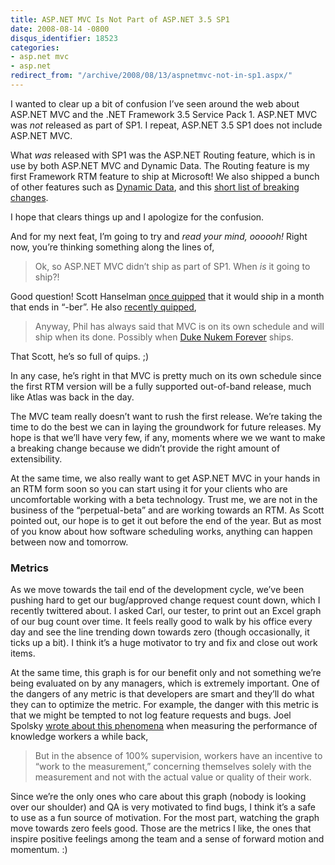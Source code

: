 ```yaml
---
title: ASP.NET MVC Is Not Part of ASP.NET 3.5 SP1
date: 2008-08-14 -0800
disqus_identifier: 18523
categories:
- asp.net mvc
- asp.net
redirect_from: "/archive/2008/08/13/aspnetmvc-not-in-sp1.aspx/"
---
```


I wanted to clear up a bit of confusion I’ve seen around the web about
ASP.NET MVC and the .NET Framework 3.5 Service Pack 1. ASP.NET MVC was
*not* released as part of SP1. I repeat, ASP.NET 3.5 SP1 does not
include ASP.NET MVC.

What *was* released with SP1 was the ASP.NET Routing feature, which is
in use by both ASP.NET MVC and Dynamic Data. The Routing feature is my
first Framework RTM feature to ship at Microsoft! We also shipped a
bunch of other features such as [Dynamic
Data](http://blogs.msdn.com/scothu/archive/2008/08/11/dynamic-data-rtm-is-released.aspx "Dynamic Data"),
and this [short list of breaking
changes](http://www.mostlylucid.net/archive/2008/08/14/know-issues--breaking-changes-in-asp.net-3.5-sp1.aspx "Breaking Changes in ASP.NET 3.5 SP1").

I hope that clears things up and I apologize for the confusion.

And for my next feat, I’m going to try and *read your mind, oooooh!*
Right now, you’re thinking something along the lines of,

> Ok, so ASP.NET MVC didn’t ship as part of SP1. When *is* it going to
> ship?!

Good question! Scott Hanselman [once
quipped](http://www.hanselman.com/blog/ASPNETMVCPreview4UsingAjaxAndAjaxForm.aspx#c40bae1e-c243-49dc-a172-41bca9e3edd9 "Quip")
that it would ship in a month that ends in “-ber”. He also [recently
quipped](http://www.hanselman.com/blog/HiddenGemsNotTheSameOld35SP1Post.aspx "Not the same old 3.5 SP1 Post"),

> Anyway, Phil has always said that MVC is on its own schedule and will
> ship when its done. Possibly when [Duke Nukem
> Forever](http://en.wikipedia.org/wiki/Duke_Nukem_Forever "Duke Nukem Forever on Wikipedia")
> ships.

That Scott, he’s so full of quips. ;)

In any case, he’s right in that MVC is pretty much on its own schedule
since the first RTM version will be a fully supported out-of-band
release, much like Atlas was back in the day.

The MVC team really doesn’t want to rush the first release. We’re taking
the time to do the best we can in laying the groundwork for future
releases. My hope is that we’ll have very few, if any, moments where we
we want to make a breaking change because we didn’t provide the right
amount of extensibility.

At the same time, we also really want to get ASP.NET MVC in your hands
in an RTM form soon so you can start using it for your clients who are
uncomfortable working with a beta technology. Trust me, we are not in
the business of the “perpetual-beta” and are working towards an RTM. As
Scott pointed out, our hope is to get it out before the end of the year.
But as most of you know about how software scheduling works, anything
can happen between now and tomorrow.

### Metrics

As we move towards the tail end of the development cycle, we’ve been
pushing hard to get our bug/approved change request count down, which I
recently twittered about. I asked Carl, our tester, to print out an
Excel graph of our bug count over time. It feels really good to walk by
his office every day and see the line trending down towards zero (though
occasionally, it ticks up a bit). I think it’s a huge motivator to try
and fix and close out work items.

At the same time, this graph is for our benefit only and not something
we’re being evaluated on by any managers, which is extremely important.
One of the dangers of any metric is that developers are smart and
they’ll do what they can to optimize the metric. For example, the danger
with this metric is that we might be tempted to not log feature requests
and bugs. Joel Spolsky [wrote about this
phenomena](http://www.joelonsoftware.com/news/20020715.html "Metrics")
when measuring the performance of knowledge workers a while back,

> But in the absence of 100% supervision, workers have an incentive to
> “work to the measurement,” concerning themselves solely with the
> measurement and not with the actual value or quality of their work.

Since we’re the only ones who care about this graph (nobody is looking
over our shoulder) and QA is very motivated to find bugs, I think it’s a
safe to use as a fun source of motivation. For the most part, watching
the graph move towards zero feels good. Those are the metrics I like,
the ones that inspire positive feelings among the team and a sense of
forward motion and momentum. :)

